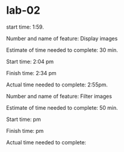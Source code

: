# lab-02
start time: 1:59.

Number and name of feature: Display images

Estimate of time needed to complete: 30 min.

Start time: 2:04 pm

Finish time: 2:34 pm

Actual time needed to complete: 2:55pm.


Number and name of feature: Filter images

Estimate of time needed to complete: 50 min.

Start time:  pm

Finish time:  pm

Actual time needed to complete: